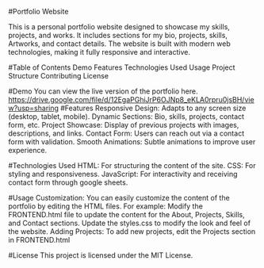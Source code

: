 #Portfolio Website

This is a personal portfolio website designed to showcase my skills, projects, and works. It includes sections for my bio, projects, skills, Artworks, and contact details. 
The website is built with modern web technologies, making it fully responsive and interactive.

#Table of Contents
Demo
Features
Technologies Used
Usage
Project Structure
Contributing
License

#Demo
You can view the live version of the portfolio here.
https://drive.google.com/file/d/12EgaPGhiJrP6OJNp8_eKLA0rpru0jsBH/view?usp=sharing
#Features
Responsive Design: Adapts to any screen size (desktop, tablet, mobile).
Dynamic Sections: Bio, skills, projects, contact form, etc.
Project Showcase: Display of previous projects with images, descriptions, and links.
Contact Form: Users can reach out via a contact form with validation.
Smooth Animations: Subtle animations to improve user experience.

#Technologies Used
HTML: For structuring the content of the site.
CSS: For styling and responsiveness.
JavaScript: For interactivity and receiving contact form through google sheets.

#Usage
Customization: You can easily customize the content of the portfolio by editing the HTML files.
For example:
   Modify the FRONTEND.html file to update the content for the About, Projects, Skills, and Contact sections.
   Update the styles.css to modify the look and feel of the website.
   Adding Projects: To add new projects, edit the Projects section in FRONTEND.html 
   
#License
This project is licensed under the MIT License.

